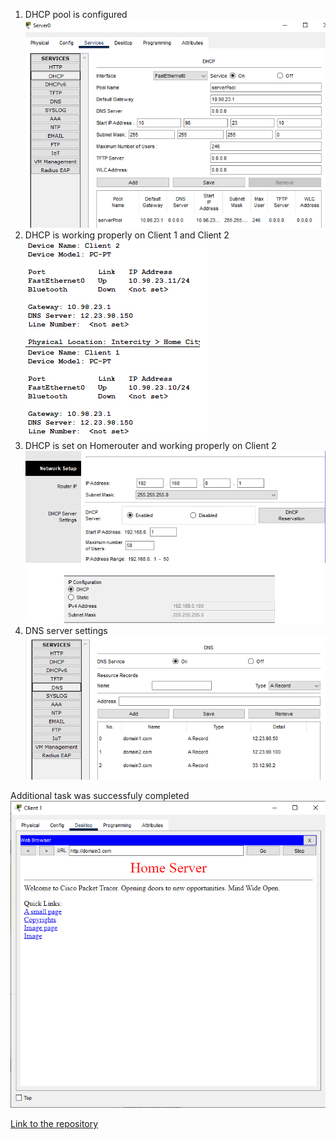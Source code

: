 1. DHCP pool is configured <br /> 
![pool](dhcp.png)
2. DHCP is working properly on Client 1 and Client 2 <br /> 
![ok](dhcpwp.png)
3. DHCP is set on Homerouter and working properly on Client 2 <br /> 
![ok](dhcphr.png)
4. DNS server settings <br /> 
![dns](dns.png)

Additional task was successfuly completed <br /> 
![at](at.png)







[Link to the repository](https://github.com/veronika2312/DevOps_online_Kharkiv_2022Q1Q2/tree/main/m3)
